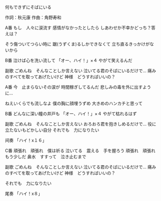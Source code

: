 何もできずにそばにいる

作詞：秋元康
作曲：角野寿和

A番
もし　人々に涙流す
感情がなかったとしたら
しあわせか不幸かどっち？答えは？

そう傷ついてつらい時に
踞(うずくま)るしかできなくて
立ち直るきっかけがないから

B番
泣けば心を洗い流して 「オー、ハイ！」×４ 
やがて笑えるんだ

副歌
ごめんね　そんなことしか言えない
泣いてる君のそばにいるだけで…
痛みのすべてを取ってあげたいけど
神様　どうすればいいの？

A番
今　止まらないその涙が
時間稼ぎしてるんだ
悲しみの毒を外に出すように…

ねえいくらでも流しなよ
僕の胸に顔埋うずめ
大きめのハンカチと思って

B番
どんなに深い瞳の井戸も 「オー、ハイ！」×４ 
やがて枯れるはず

副歌
ごめんね　そんなことしか言えない
おろおろ君を抱きしめるだけで…
役に立たないもどかしい自分
それでも　力になりたい

间奏
「ハイ！x１６」 

C番
頑張れ　頑張れ　僕は祈る
泣いてる　震える　手を握ろう
頑張れ　頑張れ　もう少しだ
鼻水　すすって　泣き止むまで

副歌
ごめんね　そんなことしか言えない
泣いてる君のそばにいるだけで…
痛みのすべてを取ってあげたいけど
神様　どうすればいいの？

それでも　力になりたい

尾奏
「ハイ！x８」 